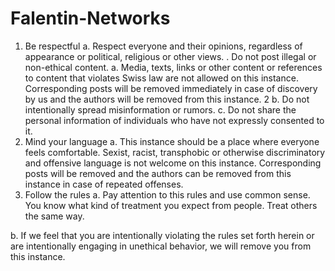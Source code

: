 # Falentin-Networks

1. Be respectful
a. Respect everyone and their opinions, regardless of appearance
or political, religious or other views.
. Do not post illegal or non-ethical content.
a. Media, texts, links or other content or references to content
that violates Swiss law are not allowed on this instance.
Corresponding posts will be removed immediately in case of
discovery by us and the authors will be removed from this
instance.
2
b. Do not intentionally spread misinformation or rumors.
c. Do not share the personal information of individuals who have
not expressly consented to it.
3. Mind your language
a. This instance should be a place where everyone feels
comfortable. Sexist, racist, transphobic or otherwise
discriminatory and offensive language is not welcome on this
instance. Corresponding posts will be removed and the
authors can be removed from this instance in case of repeated
offenses.
4. Follow the rules
a. Pay attention to this rules and use common sense. You know
what kind of treatment you expect from people. Treat others
the same way.
 
 
b. If we feel that you are intentionally violating the rules set forth
herein or are intentionally engaging in unethical behavior, we
will remove you from this instance.
